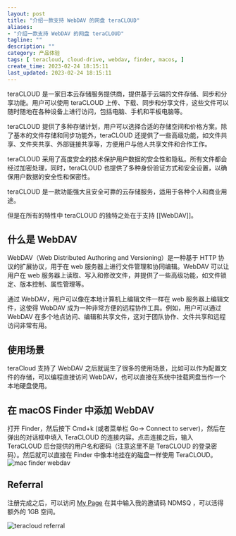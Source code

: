 ```yaml
---
layout: post
title: "介绍一款支持 WebDAV 的网盘 teraCLOUD"
aliases:
- "介绍一款支持 WebDAV 的网盘 teraCLOUD"
tagline: ""
description: ""
category: 产品体验
tags: [ teracloud, cloud-drive, webdav, finder, macos, ]
create_time: 2023-02-24 18:15:11
last_updated: 2023-02-24 18:15:11
---
```


teraCLOUD 是一家日本云存储服务提供商，提供基于云端的文件存储、同步和分享功能。用户可以使用 teraCLOUD 上传、下载、同步和分享文件，这些文件可以随时随地在各种设备上进行访问，包括电脑、手机和平板电脑等。

teraCLOUD 提供了多种存储计划，用户可以选择合适的存储空间和价格方案。除了基本的文件存储和同步功能外，teraCLOUD 还提供了一些高级功能，如文件共享、文件夹共享、外部链接共享等，方便用户与他人共享文件和合作工作。

teraCLOUD 采用了高度安全的技术保护用户数据的安全性和隐私。所有文件都会经过加密处理，同时，teraCLOUD 也提供了多种身份验证方式和安全设置，以确保用户数据的安全性和保密性。

teraCLOUD 是一款功能强大且安全可靠的云存储服务，适用于各种个人和商业用途。

但是在所有的特性中 teraCLOUD 的独特之处在于支持 [[WebDAV]]。

## 什么是 WebDAV

WebDAV（Web Distributed Authoring and Versioning）是一种基于 HTTP 协议的扩展协议，用于在 web 服务器上进行文件管理和协同编辑。WebDAV 可以让用户在 web 服务器上读取、写入和修改文件，并提供了一些高级功能，如文件锁定、版本控制、属性管理等。

通过 WebDAV，用户可以像在本地计算机上编辑文件一样在 web 服务器上编辑文件，这使得 WebDAV 成为一种非常方便的远程协作工具。例如，用户可以通过 WebDAV 在多个地点访问、编辑和共享文件，这对于团队协作、文件共享和远程访问非常有用。

## 使用场景

teraCloud 支持了 WebDAV 之后就诞生了很多的使用场景，比如可以作为配置文件的存储，可以编程直接访问 WebDAV，也可以直接在系统中挂载网盘当作一个本地硬盘使用。

## 在 macOS Finder 中添加 WebDAV

打开 Finder，然后按下 Cmd+k (或者菜单栏 Go-> Connect to server)，然后在弹出的对话框中填入 TeraCLOUD 的连接内容。点击连接之后，输入 TeraCLOUD 后台提供的用户名和密码（注意这里不是 TeraCLOUD 的登录密码）。然后就可以直接在 Finder 中像本地挂在的磁盘一样使用 TeraCLOUD。
![mac finder webdav](https://photo.einverne.info/images/2023/02/24/kWcG.png)

## Referral

注册完成之后，可以访问 [My Page](https://teracloud.jp/en/modules/mypage/usage/) 在其中输入我的邀请码 NDMSQ ，可以活得额外的 1GB 空间。

![teracloud referral](https://photo.einverne.info/images/2023/02/24/kEZ2.png)
